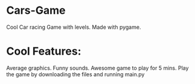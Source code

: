 # Cars-Game
Cool Car racing Game with levels. Made with pygame.

# Cool Features:
Average graphics. Funny sounds. Awesome game to play for 5 mins. Play the game by downloading the files and running main.py
